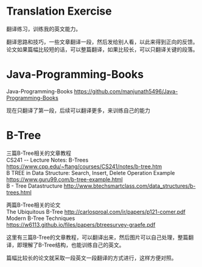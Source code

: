 # Translation Exercise
翻译练习，训练我的英文能力。    

翻译思路和技巧，一些文章翻译一段，然后发给别人看，以此来得到正向的反馈。    
论文如果篇幅比较短的话，可以整篇翻译，如果比较长，可以只翻译关键的段落。    

# Java-Programming-Books 
Java-Programming-Books https://github.com/manjunath5496/Java-Programming-Books      

现在只翻译了第一段，后续可以翻译更多，来训练自己的能力

# B-Tree
三篇B-Tree相关的文章教程    
CS241 -- Lecture Notes: B-Trees https://www.cpp.edu/~ftang/courses/CS241/notes/b-tree.htm       
B TREE in Data Structure: Search, Insert, Delete Operation Example https://www.guru99.com/b-tree-example.html   
B - Tree Datastructure http://www.btechsmartclass.com/data_structures/b-trees.html  

两篇B-Tree相关的论文        
The Ubiquitous B-Tree http://carlosproal.com/ir/papers/p121-comer.pdf   
Modern B-Tree Techniques https://w6113.github.io/files/papers/btreesurvey-graefe.pdf    

这里有三篇B-Tree的文章教程，可以翻译出来，然后图片可以自己处理，整篇翻译，即理解了B-Tree结构，也能训练自己的英文。  

篇幅比较长的论文就采取一段英文一段翻译的方式进行，这样方便对照。    
